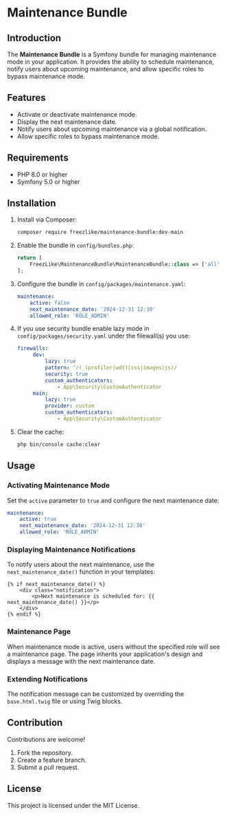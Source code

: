 
# Maintenance Bundle

## Introduction

The **Maintenance Bundle** is a Symfony bundle for managing maintenance mode in your application. 
It provides the ability to schedule maintenance, notify users about upcoming maintenance, and allow specific roles to bypass maintenance mode.

## Features

- Activate or deactivate maintenance mode.
- Display the next maintenance date.
- Notify users about upcoming maintenance via a global notification.
- Allow specific roles to bypass maintenance mode.

## Requirements

- PHP 8.0 or higher
- Symfony 5.0 or higher

## Installation

1. Install via Composer:

   ```bash
   composer require freezlike/maintenance-bundle:dev-main
   ```

2. Enable the bundle in `config/bundles.php`:

   ```php
   return [
       FreezLike\MaintenanceBundle\MaintenanceBundle::class => ['all' => true],
   ];
   ```

3. Configure the bundle in `config/packages/maintenance.yaml`:

   ```yaml
   maintenance:
       active: false
       next_maintenance_date: '2024-12-31 12:30'
       allowed_role: 'ROLE_ADMIN'
   ```
4. If you use security bundle enable lazy mode in `config/packages/security.yaml` under the filewall(s) you use:

   ```yaml
   firewalls:
        dev:
            lazy: true
            pattern: ^/(_(profiler|wdt)|css|images|js)/
            security: true
            custom_authenticators:
                - App\Security\CustomAuthenticator
        main:
            lazy: true
            provider: custom
            custom_authenticators:
                - App\Security\CustomAuthenticator
   ```

5. Clear the cache:

   ```bash
   php bin/console cache:clear
   ```

## Usage

### Activating Maintenance Mode

Set the `active` parameter to `true` and configure the next maintenance date:

```yaml
maintenance:
    active: true
    next_maintenance_date: '2024-12-31 12:30'
    allowed_role: 'ROLE_ADMIN'
```

### Displaying Maintenance Notifications

To notify users about the next maintenance, use the `next_maintenance_date()` function in your templates:

```twig
{% if next_maintenance_date() %}
    <div class="notification">
        <p>Next maintenance is scheduled for: {{ next_maintenance_date() }}</p>
    </div>
{% endif %}
```

### Maintenance Page

When maintenance mode is active, users without the specified role will see a maintenance page. The page inherits your application's design and displays a message with the next maintenance date.

### Extending Notifications

The notification message can be customized by overriding the `base.html.twig` file or using Twig blocks.

## Contribution

Contributions are welcome!

1. Fork the repository.
2. Create a feature branch.
3. Submit a pull request.

## License

This project is licensed under the MIT License.
